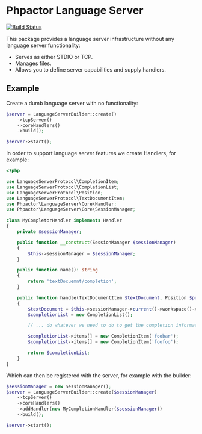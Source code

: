 Phpactor Language Server
========================

[![Build Status](https://travis-ci.org/phpactor/language-server.svg?branch=master)](https://travis-ci.org/phpactor/language-server)

This package provides a language server infrastructure without any language
server functionality:

- Serves as either STDIO or TCP.
- Manages files.
- Allows you to define server capabilities and supply handlers.

Example
-------

Create a dumb language server with no functionality:

```php
$server = LanguageServerBuilder::create()
    ->tcpServer()
    ->coreHandlers()
    ->build();

$server->start();
```

In order to support language server features we create Handlers, for example:

```php
<?php

use LanguageServerProtocol\CompletionItem;
use LanguageServerProtocol\CompletionList;
use LanguageServerProtocol\Position;
use LanguageServerProtocol\TextDocumentItem;
use Phpactor\LanguageServer\Core\Handler;
use Phpactor\LanguageServer\Core\SessionManager;

class MyCompletorHandler implements Handler
{
    private $sessionManager;

    public function __construct(SessionManager $sessionManager)
    {
        $this->sessionManager = $sessionManager;
    }

    public function name(): string
    {
        return 'textDocuemnt/completion';
    }

    public function handle(TextDocumentItem $textDocument, Position $position): CompletionList
    {
        $textDocument = $this->sessionManager->current()->workspace()->get($textDocuemnt->uri);
        $completionList = new CompletionList();

        // ... do whatever we need to do to get the completion information

        $completionList->items[] = new CompletionItem('foobar');
        $completionList->items[] = new CompletionItem('foofoo');

        return $completionList;
    }
}
```

Which can then be registered with the server, for example with the builder:

```php
$sessionManager = new SessionManager();
$server = LanguageServerBuilder::create($sessionManager)
    ->tcpServer()
    ->coreHandlers()
    ->addHandler(new MyCompletionHandler($sessionManager))
    ->build();

$server->start();
```
